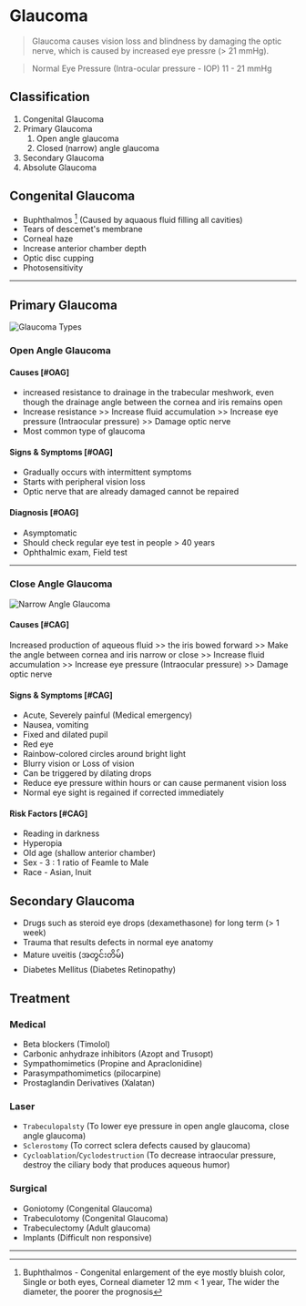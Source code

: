 # Glaucoma

> Glaucoma causes vision loss and blindness by damaging the optic nerve, which is caused by increased eye pressre (> 21 mmHg).

> Normal Eye Pressure (Intra-ocular pressure - IOP) 11 - 21 mmHg

## Classification

1. Congenital Glaucoma
1. Primary Glaucoma
   1. Open angle glaucoma
   1. Closed (narrow) angle glaucoma
1. Secondary Glaucoma
1. Absolute Glaucoma

## Congenital Glaucoma

- Buphthalmos [^1] (Caused by aquaous fluid filling all cavities)
- Tears of descemet's membrane
- Corneal haze
- Increase anterior chamber depth
- Optic disc cupping
- Photosensitivity

[^1]: Buphthalmos - Congenital enlargement of the eye mostly bluish color, Single or both eyes, Corneal diameter 12 mm < 1 year, The wider the diameter, the poorer the prognosis

---

## Primary Glaucoma

![Glaucoma Types](/eye/glaucoma_types.jpg)

### Open Angle Glaucoma

#### Causes [#OAG]

- increased resistance to drainage in the trabecular meshwork, even though the drainage angle between the cornea and iris remains open
- Increase resistance >> Increase fluid accumulation >> Increase eye pressure (Intraocular pressure) >> Damage optic nerve
- Most common type of glaucoma

#### Signs & Symptoms [#OAG]

- Gradually occurs with intermittent symptoms
- Starts with peripheral vision loss
- Optic nerve that are already damaged cannot be repaired

#### Diagnosis [#OAG]

- Asymptomatic
- Should check regular eye test in people > 40 years
- Ophthalmic exam, Field test

---

### Close Angle Glaucoma

![Narrow Angle Glaucoma](/eye/narrow-angle-glaucoma.jpg)

#### Causes [#CAG]

Increased production of aqueous fluid >> the iris bowed forward >> Make the angle between cornea and iris narrow or close >> Increase fluid accumulation >> Increase eye pressure (Intraocular pressure) >> Damage optic nerve

#### Signs & Symptoms [#CAG]

- Acute, Severely painful (Medical emergency)
- Nausea, vomiting
- Fixed and dilated pupil
- Red eye
- Rainbow-colored circles around bright light
- Blurry vision or Loss of vision
- Can be triggered by dilating drops
- Reduce eye pressure within hours or can cause permanent vision loss
- Normal eye sight is regained if corrected immediately

#### Risk Factors [#CAG]

- Reading in darkness
- Hyperopia
- Old age (shallow anterior chamber)
- Sex - 3 : 1 ratio of Feamle to Male
- Race - Asian, Inuit

## Secondary Glaucoma

- Drugs such as steroid eye drops (dexamethasone) for long term (> 1 week)
- Trauma that results defects in normal eye anatomy
- Mature uveitis (အတွင်းတိမ်)
- Diabetes Mellitus (Diabetes Retinopathy)

## Treatment

### Medical

- Beta blockers (Timolol)
- Carbonic anhydraze inhibitors (Azopt and Trusopt)
- Sympathomimetics (Propine and Apraclonidine)
- Parasympathomimetics (pilocarpine)
- Prostaglandin Derivatives (Xalatan)

### Laser

- `Trabeculopalsty` (To lower eye pressure in open angle glaucoma, close angle glaucoma)
- `Sclerostomy` (To correct sclera defects caused by glaucoma)
- `Cycloablation`/`Cyclodestruction` (To decrease intraocular pressure, destroy the ciliary body that produces aqueous humor)

### Surgical

- Goniotomy (Congenital Glaucoma)
- Trabeculotomy (Congenital Glaucoma)
- Trabeculectomy (Adult glaucoma)
- Implants (Difficult non responsive)

---
